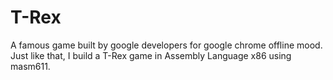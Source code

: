 # T-Rex
A famous game built by google developers for google chrome offline mood. Just like that, I build a T-Rex game in Assembly Language x86 using masm611.
